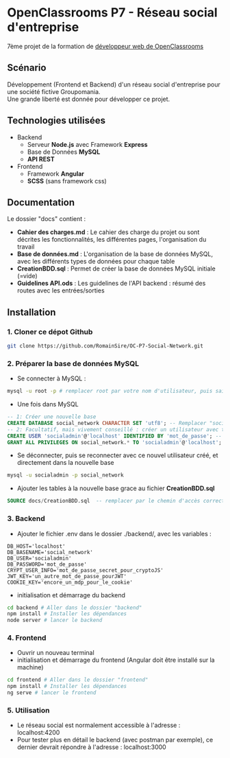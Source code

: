 # OpenClassrooms P7 - Réseau social d'entreprise
7ème projet de la formation de [développeur web de OpenClassrooms](https://openclassrooms.com/fr/paths/185-developpeur-web)

## Scénario
Développement (Frontend et Backend) d'un réseau social d'entreprise pour une société fictive Groupomania.  
Une grande liberté est donnée pour développer ce projet.

## Technologies utilisées
- Backend
  - Serveur **Node.js** avec Framework **Express**
  - Base de Données **MySQL**
  - **API REST**
- Frontend
  - Framework **Angular**
  - **SCSS** (sans framework css)

## Documentation
Le dossier "docs" contient :
- **Cahier des charges.md** : Le cahier des charge du projet ou sont décrites les fonctionnalités, les différentes pages, l'organisation du travail
- **Base de données.md** : L'organisation de la base de données MySQL, avec les différents types de données pour chaque table
- **CreationBDD.sql** : Permet de créer la base de données MySQL initiale (=vide)
- **Guidelines API.ods** : Les guidelines de l'API backend : résumé des routes avec les entrées/sorties

## Installation
### 1. Cloner ce dépot Github
```bash
git clone https://github.com/RomainSire/OC-P7-Social-Network.git
```
### 2. Préparer la base de données MySQL
- Se connecter à MySQL :
```bash
mysql -u root -p # remplacer root par votre nom d'utilisateur, puis saisir le mot de passe
```
- Une fois dans MySQL
```sql
-- 1: Créer une nouvelle base
CREATE DATABASE social_network CHARACTER SET 'utf8'; -- Remplacer "social_network" par le nom souhaité
-- 2: Facultatif, mais vivement conseillé : créer un utilisateur avec tous les droits, mais seulement sur cette nouvelle base
CREATE USER 'socialadmin'@'localhost' IDENTIFIED BY 'mot_de_passe'; -- remplacer "socialadmin" et "mot_de_passe" par le login/mdp souhaité
GRANT ALL PRIVILEGES ON social_network.* TO 'socialadmin'@'localhost';
```
- Se déconnecter, puis se reconnecter avec ce nouvel utilisateur créé, et directement dans la nouvelle base
```bash
mysql -u socialadmin -p social_network
```
- Ajouter les tables à la nouvelle base grace au fichier **CreationBDD.sql**
```sql
SOURCE docs/CreationBDD.sql  -- remplacer par le chemin d'accès correct vers le fichier
```
### 3. Backend
- Ajouter le fichier .env dans le dossier ./backend/, avec les variables :
```
DB_HOST='localhost'
DB_BASENAME='social_network'
DB_USER='socialadmin'
DB_PASSWORD='mot_de_passe'
CRYPT_USER_INFO='mot_de_passe_secret_pour_cryptoJS'
JWT_KEY='un_autre_mot_de_passe_pourJWT'
COOKIE_KEY='encore_un_mdp_pour_le_cookie'
```
- initialisation et démarrage du backend
```bash
cd backend # Aller dans le dossier "backend"
npm install # Installer les dépendances
node server # lancer le backend
```
### 4. Frontend
- Ouvrir un nouveau terminal
- initialisation et démarrage du frontend (Angular doit être installé sur la machine)
```bash
cd frontend # Aller dans le dossier "frontend"
npm install # Installer les dépendances
ng serve # lancer le frontend
```
### 5. Utilisation
- Le réseau social est normalement accessible à l'adresse : localhost:4200
- Pour tester plus en détail le backend (avec postman par exemple), ce dernier devrait répondre à l'adresse : localhost:3000
